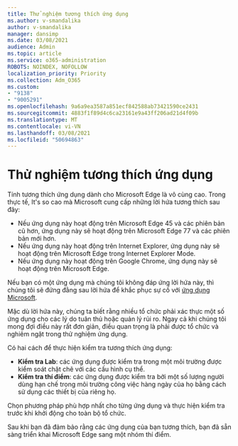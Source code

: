 ```yaml
---
title: Thử nghiệm tương thích ứng dụng
ms.author: v-smandalika
author: v-smandalika
manager: dansimp
ms.date: 03/08/2021
audience: Admin
ms.topic: article
ms.service: o365-administration
ROBOTS: NOINDEX, NOFOLLOW
localization_priority: Priority
ms.collection: Adm_O365
ms.custom:
- "9138"
- "9005291"
ms.openlocfilehash: 9a6a9ea3587a851ecf842588ab73421590ce2431
ms.sourcegitcommit: 4883f1f89d4c6ca23161e9a43ff206ad21d4f09b
ms.translationtype: MT
ms.contentlocale: vi-VN
ms.lasthandoff: 03/08/2021
ms.locfileid: "50694863"
---
```

# <a name="do-app-compatibility-testing"></a>Thử nghiệm tương thích ứng dụng

Tính tương thích ứng dụng dành cho Microsoft Edge là vô cùng cao. Trong thực tế, It's so cao mà Microsoft cung cấp những lời hứa tương thích sau đây:
- Nếu ứng dụng này hoạt động trên Microsoft Edge 45 và các phiên bản cũ hơn, ứng dụng này sẽ hoạt động trên Microsoft Edge 77 và các phiên bản mới hơn.
- Nếu ứng dụng này hoạt động trên Internet Explorer, ứng dụng này sẽ hoạt động trên Microsoft Edge trong Internet Explorer Mode.
- Nếu ứng dụng này hoạt động trên Google Chrome, ứng dụng này sẽ hoạt động trên Microsoft Edge.

Nếu bạn có một ứng dụng mà chúng tôi không đáp ứng lời hứa này, thì chúng tôi sẽ đứng đằng sau lời hứa để khắc phục sự cố với [ứng dụng Microsoft](https://www.microsoft.com/fasttrack/microsoft-365/app-assure).

Mặc dù lời hứa này, chúng ta biết rằng nhiều tổ chức phải xác thực một số ứng dụng cho các lý do tuân thủ hoặc quản lý rủi ro. Ngay cả khi chúng tôi mong đợi điều này rất đơn giản, điều quan trọng là phải được tổ chức và nghiêm ngặt trong thử nghiệm ứng dụng.

Có hai cách để thực hiện kiểm tra tương thích ứng dụng:

- **Kiểm tra Lab**: các ứng dụng được kiểm tra trong một môi trường được kiểm soát chặt chẽ với các cấu hình cụ thể.
- **Kiểm tra thí điểm**: các ứng dụng được kiểm tra bởi một số lượng người dùng hạn chế trong môi trường công việc hàng ngày của họ bằng cách sử dụng các thiết bị của riêng họ.

Chọn phương pháp phù hợp nhất cho từng ứng dụng và thực hiện kiểm tra trước khi khởi động cho toàn bộ tổ chức.

Sau khi bạn đã đảm bảo rằng các ứng dụng của bạn tương thích, bạn đã sẵn sàng triển khai Microsoft Edge sang một nhóm thí điểm.
